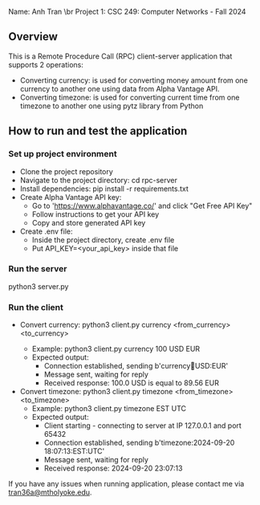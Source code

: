 Name: Anh Tran \br
Project 1: CSC 249: Computer Networks - Fall 2024
## Overview
This is a Remote Procedure Call (RPC) client-server application that supports 2 operations:
- Converting currency: is used for converting money amount from one currency to another one using data from Alpha Vantage API. 
- Converting timezone: is used for converting current time from one timezone to another one using pytz library from Python

## How to run and test the application
### Set up project environment 
- Clone the project repository
- Navigate to the project directory: cd rpc-server
- Install dependencies: pip install -r requirements.txt
- Create Alpha Vantage API key:
  - Go to 'https://www.alphavantage.co/' and click "Get Free API Key"
  - Follow instructions to get your API key
  - Copy and store generated API key
- Create .env file:
  - Inside the project directory, create .env file
  - Put API_KEY=<your_api_key> inside that file

### Run the server
python3 server.py

### Run the client
- Convert currency: python3 client.py currency <amount> <from_currency> <to_currency>
  - Example: python3 client.py currency 100 USD EUR
  - Expected output: 
    - Connection established, sending b'currency:100:USD:EUR'
    - Message sent, waiting for reply
    - Received response: 100.0 USD is equal to 89.56 EUR
- Convert timezone: python3 client.py timezone <from_timezone> <to_timezone>
  - Example: python3 client.py timezone EST UTC
  - Expected output:
    - Client starting - connecting to server at IP 127.0.0.1 and port 65432
    - Connection established, sending b'timezone:2024-09-20 18:07:13:EST:UTC'
    - Message sent, waiting for reply
    - Received response: 2024-09-20 23:07:13

If you have any issues when running application, please contact me via tran36a@mtholyoke.edu.
